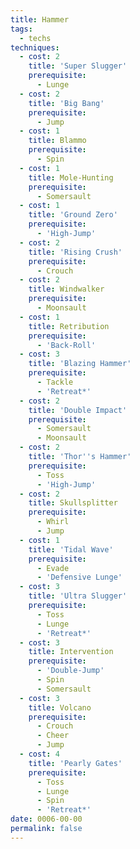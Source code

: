 ```yaml
---
title: Hammer
tags:
  - techs
techniques:
  - cost: 2
    title: 'Super Slugger'
    prerequisite:
      - Lunge
  - cost: 2
    title: 'Big Bang'
    prerequisite:
      - Jump
  - cost: 1
    title: Blammo
    prerequisite:
      - Spin
  - cost: 1
    title: Mole-Hunting
    prerequisite:
      - Somersault
  - cost: 1
    title: 'Ground Zero'
    prerequisite:
      - 'High-Jump'
  - cost: 2
    title: 'Rising Crush'
    prerequisite:
      - Crouch
  - cost: 2
    title: Windwalker
    prerequisite:
      - Moonsault
  - cost: 1
    title: Retribution
    prerequisite:
      - 'Back-Roll'
  - cost: 3
    title: 'Blazing Hammer'
    prerequisite:
      - Tackle
      - 'Retreat*'
  - cost: 2
    title: 'Double Impact'
    prerequisite:
      - Somersault
      - Moonsault
  - cost: 2
    title: 'Thor''s Hammer'
    prerequisite:
      - Toss
      - 'High-Jump'
  - cost: 2
    title: Skullsplitter
    prerequisite:
      - Whirl
      - Jump
  - cost: 1
    title: 'Tidal Wave'
    prerequisite:
      - Evade
      - 'Defensive Lunge'
  - cost: 3
    title: 'Ultra Slugger'
    prerequisite:
      - Toss
      - Lunge
      - 'Retreat*'
  - cost: 3
    title: Intervention
    prerequisite:
      - 'Double-Jump'
      - Spin
      - Somersault
  - cost: 3
    title: Volcano
    prerequisite:
      - Crouch
      - Cheer
      - Jump
  - cost: 4
    title: 'Pearly Gates'
    prerequisite:
      - Toss
      - Lunge
      - Spin
      - 'Retreat*'
date: 0006-00-00
permalink: false
---
```

